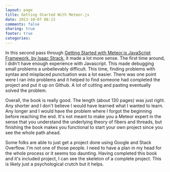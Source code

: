 ```yaml
---
layout: page
title: Getting Started With Meteor.js
date: 2013-10-07 06:13
comments: false
sharing: true
footer: true
categories: 
---
```


In this second pass through [Getting Started with Meteor.js JavaScript Framework, by Isaac Strack](http://www.amazon.com/dp/1782160825/?tag=noqube-20), it made a lot more sense.  The first time around, I didn't have enough experience with Javascript.  This made debugging small problems a unbelievably difficult.  This time, finding problems with syntax and misplaced punctuation was a lot easier.  There was one point were I ran into problems and it helped to find someone had completed the project and put it up on Github.  A lot of cutting and pasting eventually solved the problem.

Overall, the book is really good.  The length (about 130 pages) was just right.  Any shorter and I don't believe I would have learned what I wanted to learn.  Any longer and I would have the problem where I forgot the beginning before reaching the end.  It's not meant to make you a Meteor expert in the sense that you understand the underlying theory of fibers and threads, but finishing the book makes you functional to start your own project since you see the whole path ahead.  

Some folks are able to just get a project done using Google and Stack Overflow.  I'm not one of those people.  I need to have a plan in my head for the whole process or it seems too daunting.  Having completed this book and it's included project, I can see the skeleton of a complete project.  This is likely just a psychological crutch but it helps.